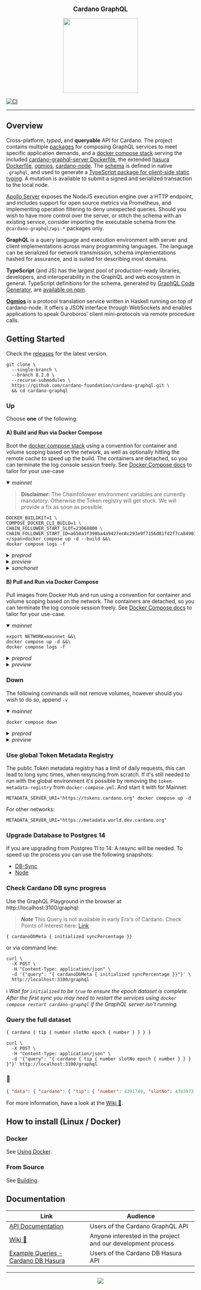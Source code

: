<p align="center">
  <big><strong>Cardano GraphQL</strong></big>
</p>

<p align="center">
  <img width="200" src=".github/images/cardano-logo.png"/>
</p>

[![CI][img_src_CI]][workflow_CI]

<hr/>

## Overview

Cross-platform, _typed_, and **queryable** API for Cardano. The project contains multiple [packages] for composing 
GraphQL services to meet specific application demands, and a [docker compose stack] serving the included 
[cardano-graphql-server Dockerfile], the extended [hasura Dockerfile], [ogmios], [cardano-node]. The [schema] is defined in
native `.graphql`, and used to generate a [TypeScript package for client-side static typing]. A mutation is available to 
submit a signed and serialized transaction to the local node.
 
[Apollo Server] exposes the NodeJS execution engine over a HTTP endpoint, and includes support for open source metrics
via Prometheus, and implementing operation filtering to deny unexpected queries. Should you wish to have more control
over the server, or stitch the schema with an existing service, consider importing the executable schema from the 
`@cardano-graphql/api-*` packages only.

**GraphQL** is a query language and execution environment with server and client implementations across many programming
languages. The language can be serialized for network transmission, schema implementations hashed for assurance, and is
suited for describing most domains.
 
**TypeScript** (and JS) has the largest pool of production-ready libraries, developers, and interoperability in the
GraphQL and web ecosystem in general. TypeScript definitions for the schema, generated by [GraphQL Code Generator], are
[available on npm].

**[Ogmios]** is a protocol translation service written in Haskell running on top of cardano-node. It offers a JSON
interface through WebSockets and enables applications to speak Ouroboros' client mini-protocols via remote procedure
calls.

## Getting Started
Check the [releases] for the latest version.
``` console
git clone \
  --single-branch \
  --branch 8.2.0 \
  --recurse-submodules \
  https://github.com/cardano-foundation/cardano-graphql.git \
  && cd cardano-graphql
```

### Up
Choose **one** of the following:

#### A) Build and Run via Docker Compose
Boot the [docker compose stack] using a convention for container and volume scoping based on the network, as well as
optionally hitting the remote cache to speed up the build. The containers are detached, so you can terminate the log
console session freely. See [Docker Compose docs] to tailor for your use-case
 
<details open>
  <summary><i>mainnet</i></summary>

> **Disclaimer:** The Chainfollower environment variables are currently mandatory.
> Otherwise the Token registry will get stuck. 
> We will provide a fix as soon as possible.

``` console
DOCKER_BUILDKIT=1 \
COMPOSE_DOCKER_CLI_BUILD=1 \
CHAIN_FOLLOWER_START_SLOT=23068800 \
CHAIN_FOLLOWER_START_ID=a650a3f398ba4a9427ec8c293e9f7156d81fd2f7ca849014d8d2c1156c359b3a
</span>docker compose up -d --build &&\
docker compose logs -f
```
</details>

<details>
  <summary><i>preprod</i></summary>

``` console
DOCKER_BUILDKIT=1 \
COMPOSE_DOCKER_CLI_BUILD=1 \
NETWORK=preprod \
API_PORT=3101 \
HASURA_PORT=8091 \
OGMIOS_PORT=1338 \
POSTGRES_PORT=5433 \
docker compose -p preprod up -d --build &&\
docker compose -p preprod logs -f
```

</details>

<details>
  <summary><i>preview</i></summary>

``` console
DOCKER_BUILDKIT=1 \
COMPOSE_DOCKER_CLI_BUILD=1 \
NETWORK=preview \
API_PORT=3102 \
HASURA_PORT=8092 \
OGMIOS_PORT=1339 \
POSTGRES_PORT=5434 \
docker compose -p preview up -d --build &&\
docker compose -p preview logs -f
```

</details>

<details>
  <summary><i>sanchonet</i></summary>
``` console
DOCKER_BUILDKIT=1 \
COMPOSE_DOCKER_CLI_BUILD=1 \
NETWORK=sanchonet \
API_PORT=3102 \
HASURA_PORT=8092 \
OGMIOS_PORT=1339 \
POSTGRES_PORT=5434 \
docker compose -p preview up -d --build &&\
docker compose -p preview logs -f
```
</details>

#### B) Pull and Run via Docker Compose
Pull images from Docker Hub and run using a convention for container and volume scoping based on the network. The
containers are detached, so you can terminate the log console session freely. See [Docker Compose docs] to tailor for
your use-case.

<details open>
  <summary><i>mainnet</i></summary>

``` console
export NETWORK=mainnet &&\
docker compose up -d &&\
docker compose logs -f
```
</details>

<details>
  <summary><i>preprod</i></summary>

``` console
export NETWORK=preprod &&\
API_PORT=3101 \
HASURA_PORT=8091 \
OGMIOS_PORT=1338 \
POSTGRES_PORT=5433 \
docker compose -p ${NETWORK} up -d &&\
docker compose -p ${NETWORK} logs -f
```

</details>

<details>
  <summary><i>preview</i></summary>

``` console
export NETWORK=preview &&\
API_PORT=3102 \
HASURA_PORT=8092 \
OGMIOS_PORT=1339 \
POSTGRES_PORT=5434 \
docker compose -p ${NETWORK} up -d &&\
docker compose -p ${NETWORK} logs -f
```

</details>

### Down
The following commands will not remove volumes, however should you wish to do so, append `-v`

<details open>
  <summary><i>mainnet</i></summary>

``` console
docker compose down
```
</details>

<details>
  <summary><i>preprod</i></summary>

``` console
docker compose -p preprod down
```

</details>

<details>
  <summary><i>preview</i></summary>

``` console
docker compose -p preview down
```

</details>

### Use global Token Metadata Registry
The public Token metadata registry has a limit of daily requests, this can lead to long sync times, when resyncing from scratch.
If it's still needed to run with the global environment it's possible by removing the `token-metadata-registry` from `docker-compose.yml`.
And start it with for Mainnet:
```
METADATA_SERVER_URI="https://tokens.cardano.org" docker compose up -d
```
For other networks:
```
METADATA_SERVER_URI="https://metadata.world.dev.cardano.org"
```

### Upgrade Database to Postgres 14
If you are upgrading from Postgres 11 to 14: A resync will be needed.
To speed up the process you can use the following snapshots:
- [DB-Sync](https://update-cardano-mainnet.iohk.io/cardano-db-sync/13.2/db-sync-snapshot-schema-13.2-block-10060706-x86_64.tgz)
- [Node](https://mithril.network/doc/manual/getting-started/bootstrap-cardano-node)

### Check Cardano DB sync progress
Use the GraphQL Playground in the browser at http://localhost:3100/graphql:
> **_Note_** This Query is not available in early Era's of Cardano. Check Points of Interest here: [Link](https://ogmios.dev/mini-protocols/local-chain-sync/#points-of-interest) 
``` graphql 
{ cardanoDbMeta { initialized syncPercentage }}
```
or via command line:
``` console
curl \
  -X POST \
  -H "Content-Type: application/json" \
  -d '{"query": "{ cardanoDbMeta { initialized syncPercentage }}"}' \
  http://localhost:3100/graphql
```
:information_source: _Wait for `initialized` to be `true` to ensure the epoch dataset is complete. After the first sync
you may need to restart the services using `docker compose restart cardano-graphql` if the GraphQL server isn't
running._

### Query the full dataset
```graphql
{ cardano { tip { number slotNo epoch { number } } } }
```
``` console
curl \
  -X POST \
  -H "Content-Type: application/json" \
  -d '{"query": "{ cardano { tip { number slotNo epoch { number } } } }"}' http://localhost:3100/graphql
```
### :tada:
``` json
{ "data": { "cardano": { "tip": { "number": 4391749, "slotNo": 4393973, "epoch": { "number": 203 } } } } }
```

For more information, have a look at the [Wiki :book:].

## How to install (Linux / Docker)

### Docker

See [Using Docker].

### From Source 

See [Building].

## Documentation

| Link                                                                                               | Audience                                                     |
| ---                                                                                                | ---                                                          |
| [API Documentation]                                                                                | Users of the Cardano GraphQL API                             |
| [Wiki :book:]                                                                                      | Anyone interested in the project and our development process |
| [Example Queries - Cardano DB Hasura]        | Users of the Cardano DB Hasura API                             |

<hr/>

<p align="center">
  <a href="https://github.com/cardano-foundation/cardano-graphql/blob/master/LICENSE"><img src="https://img.shields.io/github/license/cardano-foundation/cardano-graphql.svg?style=for-the-badge" /></a>
</p>

[img_src_CI]: https://github.com/cardano-foundation/cardano-graphql/workflows/CI/badge.svg
[workflow_CI]: https://github.com/cardano-foundation/cardano-graphql/actions?query=workflow%3ACI
[packages]: ./packages
[docker compose stack]: ./docker-compose.yml
[Docker Compose docs]: https://docs.docker.com/compose/
[cardano-graphql-server Dockerfile]: ./Dockerfile
[hasura Dockerfile]: ./packages/api-cardano-db-hasura/hasura/Dockerfile
[ogmios]: https://ogmios.dev/getting-started/docker/
[cardano-node]: https://github.com/IntersectMBO/cardano-node
[schema]: ./packages/api-cardano-db-hasura/schema.graphql
[TypeScript package for client-side static typing]: ./packages/client-ts/README.md
[Apollo Server]: https://www.apollographql.com/docs/apollo-server/
[GraphQL Code Generator]: https://graphql-code-generator.com
[available on npm]: https://www.npmjs.com/package/cardano-graphql-ts
[Ogmios]: https://ogmios.dev/
[releases]: https://github.com/cardano-foundation/cardano-graphql/releases
[Wiki :book:]: https://github.com/cardano-foundation/cardano-graphql/wiki
[Using Docker]: https://github.com/cardano-foundation/cardano-graphql/wiki/Docker
[Building]: https://github.com/cardano-foundation/cardano-graphql/wiki/Building
[API Documentation]: https://cardano-foundation.github.io/cardano-graphql
[Example Queries - Cardano DB Hasura]: ./packages/api-cardano-db-hasura/src/example_queries
